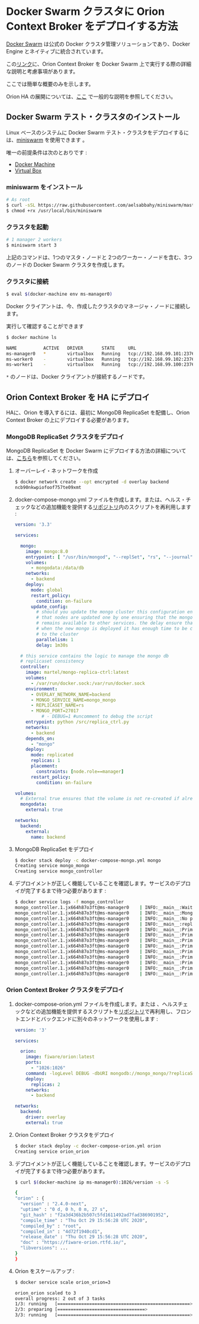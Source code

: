 # Docker Swarm クラスタに Orion Context Broker をデプロイする方法

[Docker Swarm](https://docs.docker.com/engine/swarm/) は公式の Docker クラスタ管理ソリューションであり、Docker Engine とネイティブに統合されています。

この[リンク](https://smartsdk.github.io/smartsdk-recipes/data-management/context-broker/ha/readme/)に、Orion Context Broker を Docker Swarm 上で実行する際の詳細な説明と考慮事項があります。

ここでは簡単な概要のみを示します。

Orion HA の展開については、[ここ](../doc/manuals.jp/admin/extra/ha.md) で一般的な説明を参照してください。

##  Docker Swarm テスト・クラスタのインストール

Linux ベースのシステムに Docker Swarm テスト・クラスタをデプロイするには、[miniswarm](https://github.com/aelsabbahy/miniswarm) を使用できます 。

唯一の前提条件は次のとおりです :
* [Docker Machine](https://docs.docker.com/machine/install-machine/)
* [Virtual Box](http://virtualbox.org/)

### miniswarm をインストール

```bash
# As root
$ curl -sSL https://raw.githubusercontent.com/aelsabbahy/miniswarm/master/miniswarm -o /usr/local/bin/miniswarm
$ chmod +rx /usr/local/bin/miniswarm
```

### クラスタを起動

```bash
# 1 manager 2 workers
$ miniswarm start 3
```

上記のコマンドは、1つのマスタ・ノードと 2つのワーカー・ノードを含む、3つのノードの Docker Swarm クラスタを作成します。

### クラスタに接続

```bash
$ eval $(docker-machine env ms-manager0)
```

Docker クライアントは、今、作成したクラスタのマネージャ・ノードに接続します。

実行して確認することができます

```bash
$ docker machine ls

NAME          ACTIVE   DRIVER       STATE     URL                          SWARM   DOCKER        ERRORS
ms-manager0   *        virtualbox   Running   tcp://192.168.99.101:2376            v18.02.0-ce
ms-worker0    -        virtualbox   Running   tcp://192.168.99.102:2376            v18.02.0-ce
ms-worker1    -        virtualbox   Running   tcp://192.168.99.100:2376            v18.02.0-ce
```

`*` のノードは、Docker クライアントが接続するノードです。

## Orion Context Broker を HA にデプロイ

HAに、Orion を導入するには、最初に MongoDB ReplicaSet を配備し、Orion Context Broker の上にデプロイする必要があります。

### MongoDB ReplicaSet クラスタをデプロイ

MongoDB ReplicaSet を Docker Swarm にデプロイする方法の詳細については、[こちら](https://github.com/smartsdk/mongo-rs-controller-swarm)を参照してください。

1. オーバーレイ・ネットワークを作成

    ```bash
    $ docker network create --opt encrypted -d overlay backend
    ncb90nkwpiofoof757te09xmt
    ```

2. docker-compose-mongo.yml ファイルを作成します。または、ヘルス・チェックなどの追加機能を提供する[リポジトリ](https://github.com/smartsdk/mongo-rs-controller-swarm)内のスクリプトを再利用します :

    ```yaml
    version: '3.3'

    services:

      mongo:
        image: mongo:8.0
        entrypoint: [ "/usr/bin/mongod", "--replSet", "rs", "--journal", "--smallfiles", "--bind_ip", "0.0.0.0"]
        volumes:
          - mongodata:/data/db
        networks:
          - backend
        deploy:
          mode: global
          restart_policy:
            condition: on-failure
          update_config:
            # should you update the mongo cluster this configuration ensure
            # that nodes are updated one by one ensuring that the mongo service
            # remains available to other services. the delay ensure that
            # when the new mongo is deployed it has enough time to be connected
            # to the cluster
            parallelism: 1
            delay: 1m30s

      # this service contains the logic to manage the mongo db
      # replicaset consistency
      controller:
        image: martel/mongo-replica-ctrl:latest
        volumes:
          - /var/run/docker.sock:/var/run/docker.sock
        environment:
          - OVERLAY_NETWORK_NAME=backend
          - MONGO_SERVICE_NAME=mongo_mongo
          - REPLICASET_NAME=rs
          - MONGO_PORT=27017
              # - DEBUG=1 #uncomment to debug the script
        entrypoint: python /src/replica_ctrl.py
        networks:
          - backend
        depends_on:
          - "mongo"
        deploy:
          mode: replicated
          replicas: 1
          placement:
            constraints: [node.role==manager]
          restart_policy:
            condition: on-failure

    volumes:
      # External true ensures that the volume is not re-created if already present
      mongodata:
        external: true

    networks:
      backend:
        external:
          name: backend
    ```

3. MongoDB ReplicaSet をデプロイ

    ```bash
    $ docker stack deploy -c docker-compose-mongo.yml mongo
    Creating service mongo_mongo
    Creating service mongo_controller
    ```

4. デプロイメントが正しく機能していることを確認します。サービスのデプロイが完了するまで待つ必要があります :

    ```bash
    $ docker service logs -f mongo_controller
    mongo_controller.1.jx664h87o3ft@ms-manager0    | INFO:__main__:Waiting mongo service (and tasks) (mongo_mongo) to start
    mongo_controller.1.jx664h87o3ft@ms-manager0    | INFO:__main__:Mongo service is up and running
    mongo_controller.1.jx664h87o3ft@ms-manager0    | INFO:__main__:No previous valid configuration, starting replicaset from scratch
    mongo_controller.1.jx664h87o3ft@ms-manager0    | INFO:__main__:replSetInitiate: {'ok': 1.0}
    mongo_controller.1.jx664h87o3ft@ms-manager0    | INFO:__main__:Primary is: 10.0.0.8
    mongo_controller.1.jx664h87o3ft@ms-manager0    | INFO:__main__:Primary is: 10.0.0.8
    mongo_controller.1.jx664h87o3ft@ms-manager0    | INFO:__main__:Primary is: 10.0.0.8
    mongo_controller.1.jx664h87o3ft@ms-manager0    | INFO:__main__:Primary is: 10.0.0.8
    mongo_controller.1.jx664h87o3ft@ms-manager0    | INFO:__main__:Primary is: 10.0.0.8
    mongo_controller.1.jx664h87o3ft@ms-manager0    | INFO:__main__:Primary is: 10.0.0.8
    mongo_controller.1.jx664h87o3ft@ms-manager0    | INFO:__main__:Primary is: 10.0.0.8
    mongo_controller.1.jx664h87o3ft@ms-manager0    | INFO:__main__:Primary is: 10.0.0.8
    mongo_controller.1.jx664h87o3ft@ms-manager0    | INFO:__main__:Primary is: 10.0.0.8
    ```

### Orion Context Broker クラスタをデプロイ

1. docker-compose-orion.yml ファイルを作成します。または 、ヘルスチェックなどの追加機能を提供するスクリプトを[リポジトリ](https://github.com/smartsdk/smartsdk-recipes/tree/master/recipes/data-management/context-broker/ha)で再利用し、フロントエンドとバックエンドに別々のネットワークを使用します :

    ```yaml
    version: '3'

    services:

      orion:
        image: fiware/orion:latest
        ports:
          - "1026:1026"
        command: -logLevel DEBUG -dbURI mongodb://mongo_mongo/?replicaSet=rs&connectTimeoutMS=10000
        deploy:
          replicas: 2
        networks:
          - backend

    networks:
      backend:
        driver: overlay
        external: true
    ```

2. Orion Context Broker クラスタをデプロイ

    ```bash
    $ docker stack deploy -c docker-compose-orion.yml orion
    Creating service orion_orion
    ```

3. デプロイメントが正しく機能していることを確認します。サービスのデプロイが完了するまで待つ必要があります。

    ```bash
    $ curl $(docker-machine ip ms-manager0):1026/version -s -S

    {
    "orion" : {
      "version" : "2.4.0-next",
      "uptime" : "0 d, 0 h, 0 m, 27 s",
      "git_hash" : "f2a3d436b2b507c5fd1611492ad7fad386901952",
      "compile_time" : "Thu Oct 29 15:56:28 UTC 2020",
      "compiled_by" : "root",
      "compiled_in" : "4d72f1940cd1",
      "release_date" : "Thu Oct 29 15:56:28 UTC 2020",
      "doc" : "https://fiware-orion.rtfd.io/",
      "libversions": ...
    }
    }
    ```
4. Orion をスケールアップ :

    ```bash
    $ docker service scale orion_orion=3

    orion_orion scaled to 3
    overall progress: 2 out of 3 tasks
    1/3: running   [==================================================>]
    2/3: preparing [=================================>                 ]
    3/3: running   [==================================================>]
    ```
